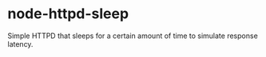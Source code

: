 node-httpd-sleep
================

Simple HTTPD that sleeps for a certain amount of time to simulate response latency.